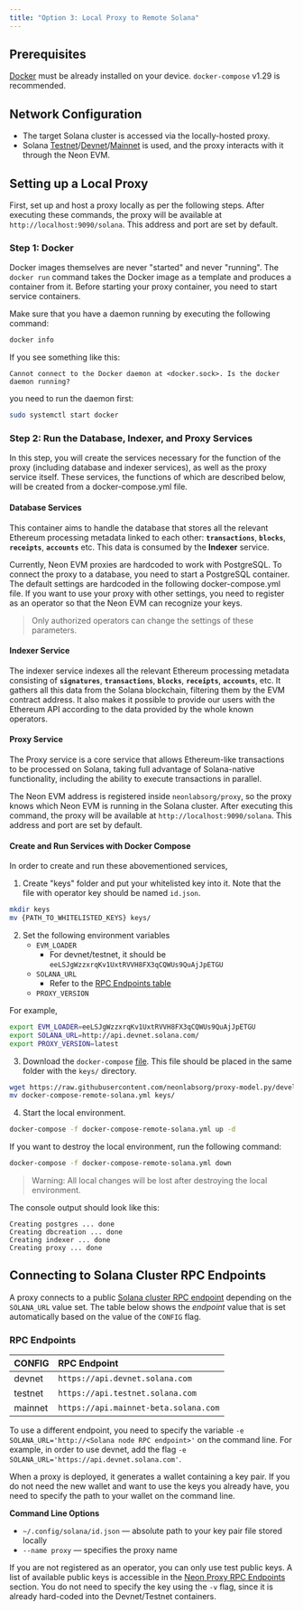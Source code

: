 ```yaml
---
title: "Option 3: Local Proxy to Remote Solana"
---
```


## Prerequisites
[Docker](https://docs.docker.com/get-docker/) must be already installed on your device. `docker-compose` v1.29 is recommended.

## Network Configuration
  * The target Solana cluster is accessed via the locally-hosted proxy.
  * Solana [Testnet](https://docs.solana.com/clusters#testnet)/[Devnet](https://docs.solana.com/clusters#devnet)/[Mainnet](https://docs.solana.com/clusters#mainnet-beta) is used, and the proxy interacts with it through the Neon EVM.

## Setting up a Local Proxy
First, set up and host a proxy locally as per the following steps. After executing these commands, the proxy will be available at `http://localhost:9090/solana`. This address and port are set by default.

### Step 1: Docker
Docker images themselves are never "started" and never "running". The `docker run` command takes the Docker image as a template and produces a container from it. Before starting your proxy container, you need to start service containers.

Make sure that you have a daemon running by executing the following command:
```bash
docker info
```
If you see something like this:
```console
Cannot connect to the Docker daemon at <docker.sock>. Is the docker daemon running?
```
you need to run the daemon first:
```bash
sudo systemctl start docker
```

### Step 2: Run the Database, Indexer, and Proxy Services
In this step, you will create the services necessary for the function of the proxy (including database and indexer services), as well as the proxy service itself. These services, the functions of which are described below, will be created from a docker-compose.yml file.

#### Database Services
This container aims to handle the database that stores all the relevant Ethereum processing metadata linked to each other: **`transactions`**, **`blocks`**, **`receipts`**, **`accounts`** etc. This data is consumed by the **Indexer** service.

Currently, Neon EVM proxies are hardcoded to work with PostgreSQL. To connect the proxy to a database, you need to start a PostgreSQL container. The default settings are hardcoded in the following docker-compose.yml file. If you want to use your proxy with other settings, you need to register as an operator so that the Neon EVM can recognize your keys.

> Only authorized operators can change the settings of these parameters.

#### Indexer Service
The indexer service indexes all the relevant Ethereum processing metadata consisting of **`signatures`**, **`transactions`**, **`blocks`**, **`receipts`**, **`accounts`**, etc. It gathers all this data from the Solana blockchain, filtering them by the EVM contract address. It also makes it possible to provide our users with the Ethereum API according to the data provided by the whole known operators.

#### Proxy Service
The Proxy service is a core service that allows Ethereum-like transactions to be processed on Solana, taking full advantage of Solana-native functionality, including the ability to execute transactions in parallel.

The Neon EVM address is registered inside `neonlabsorg/proxy`, so the proxy knows which Neon EVM is running in the Solana cluster. After executing this command, the proxy will be available at `http://localhost:9090/solana`. This address and port are set by default.

#### Create and Run Services with Docker Compose
In order to create and run these abovementioned services, 

1. Create "keys" folder and put your whitelisted key into it. Note that the file with operator key should be named `id.json`.
```bash
mkdir keys
mv {PATH_TO_WHITELISTED_KEYS} keys/
```

2. Set the following environment variables
   - `EVM_LOADER`
     - For devnet/testnet, it should be `eeLSJgWzzxrqKv1UxtRVVH8FX3qCQWUs9QuAjJpETGU`
   - `SOLANA_URL`
     - Refer to the [RPC Endpoints table](#rpc-endpoints)
   - `PROXY_VERSION`

For example,
```bash
export EVM_LOADER=eeLSJgWzzxrqKv1UxtRVVH8FX3qCQWUs9QuAjJpETGU
export SOLANA_URL=http://api.devnet.solana.com/
export PROXY_VERSION=latest
```

3. Download the `docker-compose` [file](https://raw.githubusercontent.com/neonlabsorg/proxy-model.py/develop/proxy/docker-compose-remote-solana.yml). This file should be placed in the same folder with the `keys/` directory.
```bash
wget https://raw.githubusercontent.com/neonlabsorg/proxy-model.py/develop/proxy/docker-compose-remote-solana.yml
mv docker-compose-remote-solana.yml keys/
```

4. Start the local environment.
```bash   
docker-compose -f docker-compose-remote-solana.yml up -d
```

If you want to destroy the local environment, run the following command:
```bash
docker-compose -f docker-compose-remote-solana.yml down
```

> Warning: All local changes will be lost after destroying the local environment.

The console output should look like this:
```console
Creating postgres ... done
Creating dbcreation ... done
Creating indexer ... done
Creating proxy ... done
```

## Connecting to Solana Cluster RPC Endpoints

A proxy connects to a public [Solana cluster RPC endpoint](https://docs.solana.com/cluster/rpc-endpoints) depending on the `SOLANA_URL` value set. The table below shows the *endpoint* value that is set automatically based on the value of the `CONFIG` flag.

### RPC Endpoints
CONFIG | RPC Endpoint
:-|:-
devnet | `https://api.devnet.solana.com`
testnet | `https://api.testnet.solana.com`
mainnet | `https://api.mainnet-beta.solana.com`

To use a different endpoint, you need to specify the variable `-e SOLANA_URL='http://<Solana node RPC endpoint>'` on the command line. For example, in order to use devnet, add the flag `-e SOLANA_URL='https://api.devnet.solana.com'`.

When a proxy is deployed, it generates a wallet containing a key pair. If you do not need the new wallet and want to use the keys you already have, you need to specify the path to your wallet on the command line.

**Command Line Options**
  * `~/.config/solana/id.json` — absolute path to your key pair file stored locally
  * `--name proxy` — specifies the proxy name

If you are not registered as an operator, you can only use test public keys. A list of available public keys is accessible in the [Neon Proxy RPC Endpoints](clusters/neon_proxy_rpc_endpoints.md) section. You do not need to specify the key using the `-v` flag, since it is already hard-coded into the Devnet/Testnet containers.
